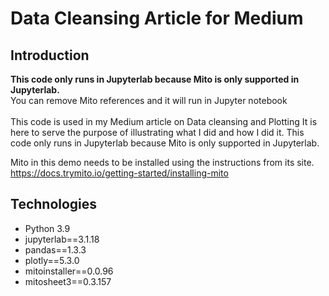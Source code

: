 # Data Cleansing Article for Medium

## Introduction
<b>This code only runs in Jupyterlab because Mito is only supported in Jupyterlab.</b><br>
You can remove Mito references and it will run in Jupyter notebook<br><br>
This code is used in my Medium article on Data cleansing and Plotting
It is here to serve the purpose of illustrating what I did and how I did it.
This code only runs in Jupyterlab because Mito is only supported in Jupyterlab.

Mito in this demo needs to be installed using the instructions from its site.
https://docs.trymito.io/getting-started/installing-mito

## Technologies
* Python 3.9
* jupyterlab==3.1.18
* pandas==1.3.3
* plotly==5.3.0
* mitoinstaller==0.0.96     
* mitosheet3==0.3.157

